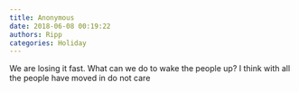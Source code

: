 ```yaml
---
title: Anonymous
date: 2018-06-08 00:19:22
authors: Ripp
categories: Holiday
---
```


 We are losing it fast.  What can we do to wake the people up?  I think with all the people have moved in do not care